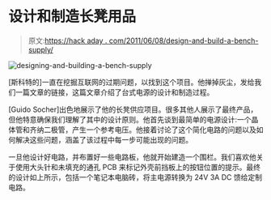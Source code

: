 # 设计和制造长凳用品

> 原文:[https://hack aday . com/2011/06/08/design-and-build-a-bench-supply/](https://hackaday.com/2011/06/08/designing-and-building-a-bench-supply/)

![](../Images/d15bf32e3d709e680c656986951b1300.png "designing-and-building-a-bench-supply")

[斯科特的]一直在挖掘互联网的过期问题，以找到这个项目。他掸掉灰尘，发给我们一篇文章的链接，这篇文章介绍了台式电源的设计和制造过程。

[Guido Socher]出色地展示了他的长凳供应项目。很多其他人展示了最终产品，但他特意确保我们理解了其中的设计原则。他首先谈到最简单的电源设计:一个晶体管和齐纳二极管，产生一个参考电压。他接着讨论了这个简化电路的问题以及如何解决这些问题，涵盖了该过程中每一步可能出现的问题。

一旦他设计好电路，并布置好一些电路板，他就开始建造一个围栏。我们喜欢他关于使用大头针和未填充的通孔 PCB 来标记外壳前挡板上的按钮位置的提示。最终的设计如上所示，包括一个笔记本电脑砖，将主电源转换为 24V 3A DC 馈给定制电路。